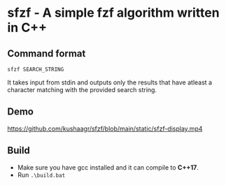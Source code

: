 # sfzf - A simple fzf algorithm written in C++

## Command format
```
sfzf SEARCH_STRING
```

It takes input from stdin and outputs only the results that have atleast
a character matching with the provided search string.

## Demo

https://github.com/kushaagr/sfzf/blob/main/static/sfzf-display.mp4

## Build
+ Make sure you have gcc installed and it can compile to **C++17**.
+ Run `.\build.bat`